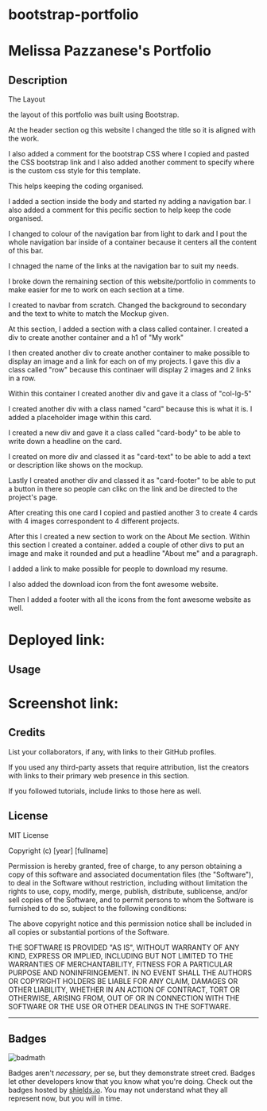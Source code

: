 # bootstrap-portfolio

# Melissa Pazzanese's Portfolio

## Description 

The Layout

the layout of this portfolio was built using Bootstrap. 

At the header section og this website I changed the title so it is aligned with the work. 

I also added a comment for the bootstrap CSS where I copied and pasted the CSS bootstrap link and I also added another comment to specify where is the custom css style for this template. 

This helps keeping the coding organised. 

I added a section inside the body and started ny adding a navigation bar.
I also added a comment for this pecific section to help keep the code organised. 

I changed to colour of the navigation bar from light to dark and I pout the whole navigation bar inside of a container because it centers all the content of this bar. 

I chnaged the name of the links at the navigation bar to suit my needs. 

I broke down the remaining section of this website/portfolio in comments to make easier for me to work on each section at a time. 


<!-- Welcome section: Jumbotron header-->

I created to navbar from scratch. Changed the background to secondary and the text to white to match the Mockup given. 


<!-- Work section -->

At this section, I added a section with a class called container. I created a div to create another container and a h1 of "My work" 

I then created another div to create another container to make possible to display an image and a link for each on of my projects. I gave this div a class called "row" because this continaer will display 2 images and 2 links in a row. 

Within this container I created another div and gave it a class of "col-lg-5"

I created another div with a class named "card" because this is what it is. I added a placeholder image within this card. 

I created a new div and gave it a class called "card-body" to be able to write down a headline on the card. 

I created on more div and classed it as "card-text" to be able to add a text or description like shows on the mockup. 

Lastly I created another div and classed it as "card-footer" to be able to put a button in there so people can clikc on the link and be directed to the project's page.

After creating this one card I copied and pastied another 3 to create 4 cards with 4 images correspondent to 4 different projects. 


<!-- About me section -->

After this I created a new section to work on the About Me section.  Within this section I created a container. added a couple of other divs to put an image and make it rounded and put a headline "About me" and a paragraph. 

I added a link to make possible for people to download my resume. 

I also added the download icon from the font awesome website. 


<!-- Footer -->

Then I added a footer with all the icons from the font awesome website as well. 


# Deployed link:




## Usage 

# Screenshot link:



## Credits

List your collaborators, if any, with links to their GitHub profiles.

If you used any third-party assets that require attribution, list the creators with links to their primary web presence in this section.

If you followed tutorials, include links to those here as well.


## License

MIT License

Copyright (c) [year] [fullname]

Permission is hereby granted, free of charge, to any person obtaining a copy
of this software and associated documentation files (the "Software"), to deal
in the Software without restriction, including without limitation the rights
to use, copy, modify, merge, publish, distribute, sublicense, and/or sell
copies of the Software, and to permit persons to whom the Software is
furnished to do so, subject to the following conditions:

The above copyright notice and this permission notice shall be included in all
copies or substantial portions of the Software.

THE SOFTWARE IS PROVIDED "AS IS", WITHOUT WARRANTY OF ANY KIND, EXPRESS OR
IMPLIED, INCLUDING BUT NOT LIMITED TO THE WARRANTIES OF MERCHANTABILITY,
FITNESS FOR A PARTICULAR PURPOSE AND NONINFRINGEMENT. IN NO EVENT SHALL THE
AUTHORS OR COPYRIGHT HOLDERS BE LIABLE FOR ANY CLAIM, DAMAGES OR OTHER
LIABILITY, WHETHER IN AN ACTION OF CONTRACT, TORT OR OTHERWISE, ARISING FROM,
OUT OF OR IN CONNECTION WITH THE SOFTWARE OR THE USE OR OTHER DEALINGS IN THE
SOFTWARE.


---

## Badges

![badmath](https://img.shields.io/github/languages/top/nielsenjared/badmath)

Badges aren't _necessary_, per se, but they demonstrate street cred. Badges let other developers know that you know what you're doing. Check out the badges hosted by [shields.io](https://shields.io/). You may not understand what they all represent now, but you will in time.




